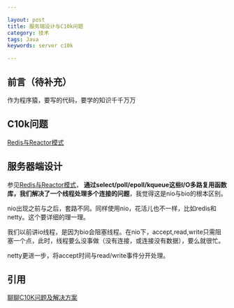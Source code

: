 ```yaml
---

layout: post
title: 服务端设计与C10k问题
category: 技术
tags: Java
keywords: server c10k

---
```


## 前言（待补充） 

作为程序猿，要写的代码，要学的知识千千万万


## C10k问题

[Redis与Reactor模式](http://www.dengshenyu.com/%E5%90%8E%E7%AB%AF%E6%8A%80%E6%9C%AF/2016/01/09/redis-reactor-pattern.html)


## 服务器端设计




参见[Redis与Reactor模式](http://www.dengshenyu.com/%E5%90%8E%E7%AB%AF%E6%8A%80%E6%9C%AF/2016/01/09/redis-reactor-pattern.html)，
**通过select/poll/epoll/kqueue这些I/O多路复用函数库，我们解决了一个线程处理多个连接的问题**，我觉得这是nio与bio的根本区别。

nio出现之前与之后，套路不同。同样使用nio，花活儿也不一样，比如redis和netty。这个要详细的理一理。

我们以前讲io线程，是因为bio会阻塞线程。在nio下，accept,read,write只需阻塞一个点，此时，线程要么没事做（没有连接，或连接没有数据），要么就很忙。

netty更进一步，将accept时间与read/write事件分开处理。

## 引用

[聊聊C10K问题及解决方案](http://www.jianshu.com/p/b594acbcf9b7)
